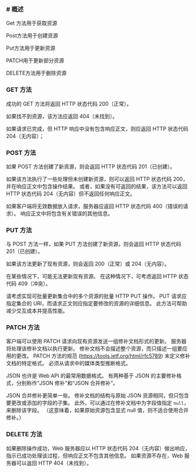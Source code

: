 ### # 概述

Get 方法用于获取资源

Post方法用于创建资源

Put方法用于更新资源

PATCH用于更新部分资源

DELETE方法用于删除资源



### GET 方法

成功的 GET 方法将返回 HTTP 状态代码 200（正常）。 

如果找不到资源，该方法应返回 404（未找到）。

如果请求已完成，但 HTTP 响应中没有包含响应正文，则应返回 HTTP 状态代码 204（无内容）；

### POST 方法

如果 POST 方法创建了新资源，则会返回 HTTP 状态代码 201（已创建）。 

如果该方法执行了一些处理但未创建新资源，则可以返回 HTTP 状态代码 200，并在响应正文中包含操作结果。 或者，如果没有可返回的结果，该方法可以返回 HTTP 状态代码 204（无内容）但不返回任何响应正文。

如果客户端将无效数据放入请求，服务器应返回 HTTP 状态代码 400（错误的请求）。 响应正文中将包含有关错误的其他信息。

### PUT 方法

与 POST 方法一样，如果 PUT 方法创建了新资源，则会返回 HTTP 状态代码 201（已创建）。

 如果该方法更新了现有资源，则会返回 200（正常）或 204（无内容）。 

在某些情况下，可能无法更新现有资源。 在这种情况下，可考虑返回 HTTP 状态代码 409（冲突）。

请考虑实现可批量更新集合中的多个资源的批量 HTTP PUT 操作。 PUT 请求应指定集合的 URI，而请求正文则应指定要修改的资源的详细信息。 此方法可帮助减少交互成本并提高性能。

### PATCH 方法

客户端可以使用 PATCH 请求向现有资源发送一组修补文档形式的更新。 服务器将处理该修补文档以执行更新。 修补文档不会描述整个资源，而只描述一组要应用的更改。 PATCH 方法的规范 (https://tools.ietf.org/html/rfc5789) 未定义修补文档的特定格式。 必须从请求中的媒体类型推断格式。

JSON 也许是 Web API 的最常用数据格式。 有两种基于 JSON 的主要修补格式，分别称作“JSON 修补”和“JSON 合并修补”。

JSON 合并修补更简单一些。 修补文档的结构与原始 JSON 资源相同，但只包含要更改或添加的字段的子集。 此外，可以通过在修补文档中为字段值指定 `null`，来删除该字段。 （这意味着，如果原始资源包含显式 null 值，则不适合使用合并修补。）

### DELETE 方法

如果删除操作成功，Web 服务器应以 HTTP 状态代码 204（无内容）做出响应，指示已成功处理该过程，但响应正文不包含其他信息。 如果资源不存在，Web 服务器可以返回 HTTP 404（未找到）。
